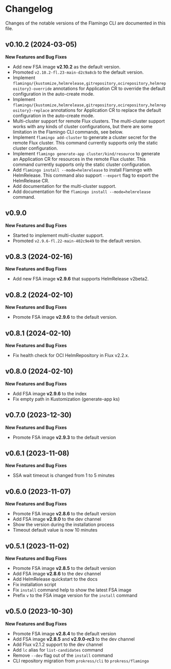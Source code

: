 # Changelog

Changes of the notable versions of the Flamingo CLI are documented in this file. 

## v0.10.2 (2024-03-05)

**New Features and Bug Fixes**

  * Add new FSA image **v2.10.2** as the default version.
  * Promoted `v2.10.2-fl.23-main-d2c9a8cb` to the default version.
  * Implement `flamingo/{kustomize,helmrelease,gitrepository,ocirepository,helmrepository}-override` annotations for Application CR to override the default configuration in the auto-create mode.
  * Implement `flamingo/{kustomize,helmrelease,gitrepository,ocirepository,helmrepository}-replace` annotations for Application CR to replace the default configuration in the auto-create mode.
  * Multi-cluster support for remote Flux clusters. The multi-cluster support works with any kinds of cluster configurations, but there are some limitation in the Flamingo CLI commands, see below.
  * Implement `flamingo add-cluster` to generate a cluster secret for the remote Flux cluster. This command currently supports only the static cluster configuration. 
  * Implement `flamingo generate-app cluster/kind/resource` to generate an Application CR for resources in the remote Flux cluster. This command currently supports only the static cluster configuration.
  * Add `flamingo install --mode=helmrelease` to install Flamingo with HelmRelease. This command also support `--export` flag to export the HelmRelease CR.
  * Add documentation for the multi-cluster support.
  * Add documentation for the `flamingo install --mode=helmrelease` command.

## v0.9.0

**New Features and Bug Fixes**

  * Started to implement multi-cluster support.
  * Promoted `v2.9.6-fl.22-main-402c9e49` to the default version.

## v0.8.3 (2024-02-16)

**New Features and Bug Fixes**

  * Add new FSA image **v2.9.6** that supports HelmRelease v2beta2.

## v0.8.2 (2024-02-10)

**New Features and Bug Fixes**

  * Promote FSA image **v2.9.6** to the default version.

## v0.8.1 (2024-02-10)

**New Features and Bug Fixes**

  * Fix health check for OCI HelmRepository in Flux v2.2.x.

## v0.8.0 (2024-02-10)

**New Features and Bug Fixes**

  * Add FSA image **v2.9.6** to the index
  * Fix empty path in Kustomization (generate-app ks)

## v0.7.0 (2023-12-30)

**New Features and Bug Fixes**

  * Promote FSA image **v2.9.3** to the default version

## v0.6.1 (2023-11-08)

**New Features and Bug Fixes**

  * SSA wait timeout is changed from 1 to 5 minutes

## v0.6.0 (2023-11-07)

**New Features and Bug Fixes**

  * Promote FSA image **v2.8.6** to the default version
  * Add FSA image **v2.9.0** to the dev channel
  * Show the version during the installation process
  * Timeout default value is now 10 minutes

## v0.5.1 (2023-11-02)

**New Features and Bug Fixes**
  * Promote FSA image **v2.8.5** to the default version
  * Add FSA image **v2.8.6** to the dev channel
  * Add HelmRelease quickstart to the docs
  * Fix installation script
  * Fix `install` command help to show the latest FSA image
  * Prefix `v` to the FSA image version for the `install` command

## v0.5.0 (2023-10-30)

**New Features and Bug Fixes**
  * Promote FSA image **v2.8.4** to the default version
  * Add FSA image **v2.8.5** and **v2.9.0-rc3** to the dev channel
  * Add Flux v2.1.2 support to the dev channel 
  * Add `lc` alias for `list-candidates` command
  * Remove `--dev` flag out of the `install` command
  * CLI repository migration from `prokress/cli` to `prokress/flamingo`
